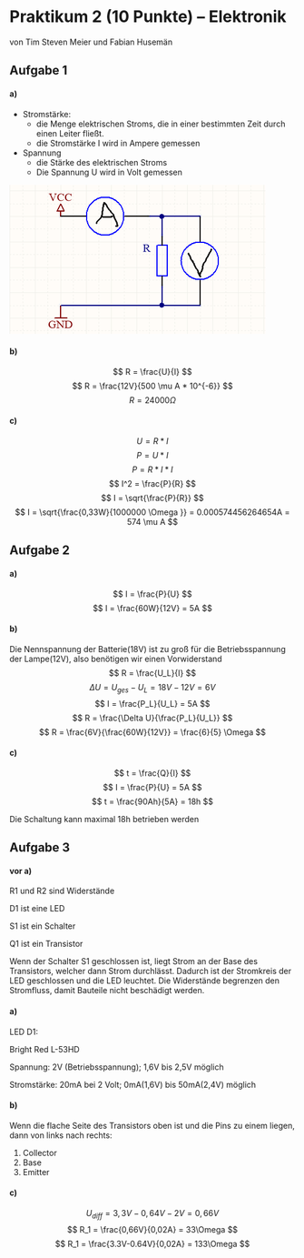 # Praktikum 2 (10 Punkte) – Elektronik

von Tim Steven Meier und Fabian Husemän

## Aufgabe 1

#### a)  

* Stromstärke:
  * die Menge elektrischen Stroms, die in einer bestimmten Zeit durch einen Leiter fließt.
  * die Stromstärke I wird in Ampere gemessen
* Spannung
  * die Stärke des elektrischen Stroms
  * Die Spannung U wird in Volt gemessen

![1](1a.png)

#### b)

$$
R = \frac{U}{I}
$$
$$
R = \frac{12V}{500 \mu A * 10^{-6}}
$$
$$
R = 24000 \Omega
$$

#### c)

$$
U = R * I
$$
$$
P = U * I
$$
$$
P = R * I * I
$$
$$
I^2 = \frac{P}{R}
$$
$$
I = \sqrt{\frac{P}{R}}
$$
$$
I = \sqrt{\frac{0,33W}{1000000 \Omega }} = 0.000574456264654A = 574 \mu A
$$

## Aufgabe 2

#### a)

$$
I = \frac{P}{U}
$$
$$
I = \frac{60W}{12V} = 5A
$$

#### b)

Die Nennspannung der Batterie(18V) ist zu groß für die Betriebsspannung der Lampe(12V), also benötigen wir einen Vorwiderstand
$$
R = \frac{U_L}{I}
$$
$$
\Delta U = U_{ges} - U_L = 18V-12V=6V
$$
$$
I = \frac{P_L}{U_L} = 5A
$$
$$
R = \frac{\Delta U}{\frac{P_L}{U_L}}
$$
$$
R = \frac{6V}{\frac{60W}{12V}} = \frac{6}{5} \Omega
$$



#### c)

$$
t = \frac{Q}{I}
$$
$$
I = \frac{P}{U} = 5A
$$
$$
t = \frac{90Ah}{5A} = 18h
$$

Die Schaltung kann maximal 18h betrieben werden



## Aufgabe 3

#### vor a)

R1 und R2 sind Widerstände

D1 ist eine LED

S1 ist ein Schalter

Q1 ist ein Transistor

Wenn der Schalter S1 geschlossen ist, liegt Strom an der Base des Transistors, welcher dann Strom durchlässt. Dadurch ist der Stromkreis der LED geschlossen und die LED leuchtet. Die Widerstände begrenzen den Stromfluss, damit Bauteile nicht beschädigt werden.

#### a)

LED D1:

Bright Red L-53HD

Spannung:	2V (Betriebsspannung); 1,6V bis 2,5V möglich

Stromstärke:	20mA bei 2 Volt; 0mA(1,6V) bis 50mA(2,4V) möglich


#### b)

Wenn die flache Seite des Transistors oben ist und die Pins zu einem liegen, dann von links nach rechts:

1. Collector
2. Base
3. Emitter

#### c)

$$
U_{diff} = 3,3V - 0,64V - 2V = 0,66V
$$
$$
R_1 = \frac{0,66V}{0,02A} = 33\Omega
$$
$$
R_1 = \frac{3.3V-0.64V}{0,02A} = 133\Omega
$$

